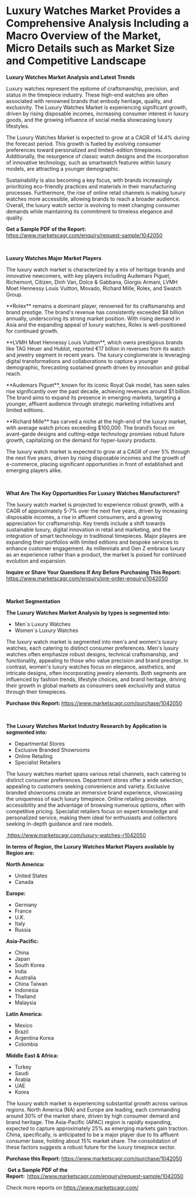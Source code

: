 <p><h1>Luxury Watches Market Provides a Comprehensive Analysis Including a Macro Overview of the Market, Micro Details such as Market Size and Competitive Landscape</h1></p><p><strong>Luxury Watches Market Analysis and Latest Trends</strong></p>
<p><p>Luxury watches represent the epitome of craftsmanship, precision, and status in the timepiece industry. These high-end watches are often associated with renowned brands that embody heritage, quality, and exclusivity. The Luxury Watches Market is experiencing significant growth, driven by rising disposable incomes, increasing consumer interest in luxury goods, and the growing influence of social media showcasing luxury lifestyles.</p><p>The Luxury Watches Market is expected to grow at a CAGR of 14.4% during the forecast period. This growth is fueled by evolving consumer preferences toward personalized and limited-edition timepieces. Additionally, the resurgence of classic watch designs and the incorporation of innovative technology, such as smartwatch features within luxury models, are attracting a younger demographic.</p><p>Sustainability is also becoming a key focus, with brands increasingly prioritizing eco-friendly practices and materials in their manufacturing processes. Furthermore, the rise of online retail channels is making luxury watches more accessible, allowing brands to reach a broader audience. Overall, the luxury watch sector is evolving to meet changing consumer demands while maintaining its commitment to timeless elegance and quality.</p></p>
<p><strong>Get a Sample PDF of the Report:&nbsp;</strong> <a href="https://www.marketscagr.com/enquiry/request-sample/1042050?utm_campaign=1998&utm_medium=2&utm_source=Github&utm_content=ia&utm_term=05022025&utm_id=luxury-watches">https://www.marketscagr.com/enquiry/request-sample/1042050</a></p>
<p>&nbsp;</p>
<p><strong>Luxury Watches Major Market Players</strong></p>
<p><p>The luxury watch market is characterized by a mix of heritage brands and innovative newcomers, with key players including Audemars Piguet, Richemont, Citizen, Dinh Van, Dolce & Gabbana, Giorgio Armani, LVMH Moet Hennessy Louis Vuitton, Movado, Richard Mille, Rolex, and Swatch Group.</p><p>**Rolex** remains a dominant player, renowned for its craftsmanship and brand prestige. The brand's revenue has consistently exceeded $8 billion annually, underscoring its strong market position. With rising demand in Asia and the expanding appeal of luxury watches, Rolex is well-positioned for continued growth.</p><p>**LVMH Moet Hennessy Louis Vuitton**, which owns prestigious brands like TAG Heuer and Hublot, reported €17 billion in revenues from its watch and jewelry segment in recent years. The luxury conglomerate is leveraging digital transformations and collaborations to capture a younger demographic, forecasting sustained growth driven by innovation and global reach.</p><p>**Audemars Piguet**, known for its iconic Royal Oak model, has seen sales rise significantly over the past decade, achieving revenues around $1 billion. The brand aims to expand its presence in emerging markets, targeting a younger, affluent audience through strategic marketing initiatives and limited editions.</p><p>**Richard Mille** has carved a niche at the high-end of the luxury market, with average watch prices exceeding $100,000. The brand’s focus on avant-garde designs and cutting-edge technology promises robust future growth, capitalizing on the demand for hyper-luxury products.</p><p>The luxury watch market is expected to grow at a CAGR of over 5% through the next five years, driven by rising disposable incomes and the growth of e-commerce, placing significant opportunities in front of established and emerging players alike.</p></p>
<p>&nbsp;</p>
<p><strong>What Are The Key Opportunities For Luxury Watches Manufacturers?</strong></p>
<p><p>The luxury watch market is projected to experience robust growth, with a CAGR of approximately 5-7% over the next five years, driven by increasing disposable incomes, a rise in affluent consumers, and a growing appreciation for craftsmanship. Key trends include a shift towards sustainable luxury, digital innovation in retail and marketing, and the integration of smart technology in traditional timepieces. Major players are expanding their portfolios with limited editions and bespoke services to enhance customer engagement. As millennials and Gen Z embrace luxury as an experience rather than a product, the market is poised for continued evolution and expansion.</p></p>
<p><strong>Inquire or Share Your Questions If Any Before Purchasing This Report:</strong> <a href="https://www.marketscagr.com/enquiry/pre-order-enquiry/1042050?utm_campaign=1998&utm_medium=2&utm_source=Github&utm_content=ia&utm_term=05022025&utm_id=luxury-watches">https://www.marketscagr.com/enquiry/pre-order-enquiry/1042050</a></p>
<p>&nbsp;</p>
<p><strong>Market Segmentation</strong></p>
<p><strong>The Luxury Watches Market Analysis by types is segmented into:</strong></p>
<p><ul><li>Men`s Luxury Watches</li><li>Women`s Luxury Watches</li></ul></p>
<p><p>The luxury watch market is segmented into men's and women's luxury watches, each catering to distinct consumer preferences. Men's luxury watches often emphasize robust designs, technical craftsmanship, and functionality, appealing to those who value precision and brand prestige. In contrast, women's luxury watches focus on elegance, aesthetics, and intricate designs, often incorporating jewelry elements. Both segments are influenced by fashion trends, lifestyle choices, and brand heritage, driving their growth in global markets as consumers seek exclusivity and status through their timepieces.</p></p>
<p><strong>Purchase this Report:&nbsp;</strong><a href="https://www.marketscagr.com/purchase/1042050?utm_campaign=1998&utm_medium=2&utm_source=Github&utm_content=ia&utm_term=05022025&utm_id=luxury-watches">https://www.marketscagr.com/purchase/1042050</a></p>
<p>&nbsp;</p>
<p><strong>The Luxury Watches Market Industry Research by Application is segmented into:</strong></p>
<p><ul><li>Departmental Stores</li><li>Exclusive Branded Showrooms</li><li>Online Retailing</li><li>Specialist Retailers</li></ul></p>
<p><p>The luxury watches market spans various retail channels, each catering to distinct consumer preferences. Department stores offer a wide selection, appealing to customers seeking convenience and variety. Exclusive branded showrooms create an immersive brand experience, showcasing the uniqueness of each luxury timepiece. Online retailing provides accessibility and the advantage of browsing numerous options, often with competitive pricing. Specialist retailers focus on expert knowledge and personalized service, making them ideal for enthusiasts and collectors seeking in-depth guidance and rare models.</p></p>
<p><a href="https://www.marketscagr.com/luxury-watches-r1042050?utm_campaign=1998&utm_medium=2&utm_source=Github&utm_content=ia&utm_term=05022025&utm_id=luxury-watches">&nbsp;https://www.marketscagr.com/luxury-watches-r1042050</a></p>
<p><strong>In terms of Region, the Luxury Watches Market Players available by Region are:</strong></p>
<p>
    <p> <strong> North America: </strong>
        <ul>
            <li>United States</li>
            <li>Canada</li>
        </ul>
        </p> 
    <p> <strong> Europe: </strong>
        <ul>
            <li>Germany</li>
            <li>France</li>
            <li>U.K.</li>
            <li>Italy</li>
            <li>Russia</li>
        </ul>
        </p> 
    <p> <strong> Asia-Pacific: </strong>
        <ul>
            <li>China</li>
            <li>Japan</li>
            <li>South Korea</li>
            <li>India</li>
            <li>Australia</li>
            <li>China Taiwan</li>
            <li>Indonesia</li>
            <li>Thailand</li>
            <li>Malaysia</li>
        </ul>
        </p> 
    <p> <strong> Latin America: </strong>
        <ul>
            <li>Mexico</li>
            <li>Brazil</li>
            <li>Argentina Korea</li>
            <li>Colombia</li>
        </ul>
        </p> 
    <p> <strong> Middle East & Africa: </strong>
        <ul>
            <li>Turkey</li>
            <li>Saudi</li>
            <li>Arabia</li>
            <li>UAE</li>
            <li>Korea</li>
        </ul>
    </p>
    </p>
<p><p>The luxury watch market is experiencing substantial growth across various regions. North America (NA) and Europe are leading, each commanding around 30% of the market share, driven by high consumer demand and brand heritage. The Asia-Pacific (APAC) region is rapidly expanding, expected to capture approximately 25% as emerging markets gain traction. China, specifically, is anticipated to be a major player due to its affluent consumer base, holding about 15% market share. The consolidation of these factors suggests a robust future for the luxury timepiece sector.</p></p>
<p><strong>Purchase this Report: </strong><a href="https://www.marketscagr.com/purchase/1042050?utm_campaign=1998&utm_medium=2&utm_source=Github&utm_content=ia&utm_term=05022025&utm_id=luxury-watches">https://www.marketscagr.com/purchase/1042050</a></p>
<p>&nbsp;<strong>Get a Sample PDF of the Report:&nbsp;&nbsp;</strong><a href="https://www.marketscagr.com/enquiry/request-sample/1042050?utm_campaign=1998&utm_medium=2&utm_source=Github&utm_content=ia&utm_term=05022025&utm_id=luxury-watches">https://www.marketscagr.com/enquiry/request-sample/1042050</a></p>
<p><strong></strong></p>
<p>Check more reports on <a href="https://www.marketscagr.com/?utm_campaign=1998&utm_medium=2&utm_source=Github&utm_content=ia&utm_term=05022025&utm_id=luxury-watches">https://www.marketscagr.com/</a></p>